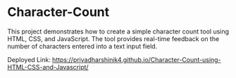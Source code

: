 # Character-Count
This project demonstrates how to create a simple character count tool using HTML, CSS, and JavaScript. The tool provides real-time feedback on the number of characters entered into a text input field.

Deployed Link:
https://priyadharshinik4.github.io/Character-Count-using-HTML-CSS-and-Javascript/
